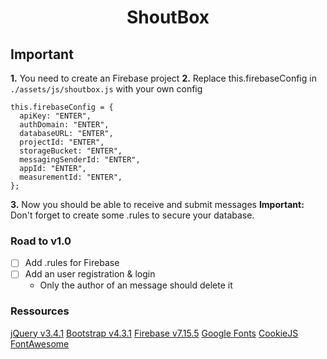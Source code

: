 <h1 align="center"><strong>ShoutBox</strong></h1>

## Important

**1.** You need to create an Firebase project
**2.** Replace this.firebaseConfig in `./assets/js/shoutbox.js` with your own config

```
this.firebaseConfig = {
  apiKey: "ENTER",
  authDomain: "ENTER",
  databaseURL: "ENTER",
  projectId: "ENTER",
  storageBucket: "ENTER",
  messagingSenderId: "ENTER",
  appId: "ENTER",
  measurementId: "ENTER",
};
```

**3.** Now you should be able to receive and submit messages
**Important:** Don't forget to create some .rules to secure your database.

### Road to v1.0

- [ ] Add .rules for Firebase
- [ ] Add an user registration & login
  - Only the author of an message should delete it

### Ressources

[jQuery v3.4.1](ttps://ajax.googleapis.com/ajax/libs/jquery/3.4.1/jquery.min.js)
[Bootstrap v4.3.1](https://getbootstrap.com/docs/4.3/getting-started/introduction/)
[Firebase v7.15.5](https://firebase.google.com)
[Google Fonts](https://fonts.google.com)
[CookieJS](https://files.dulliag.de/web/js/cookie.js)
[FontAwesome](https://fontawesome.com)
